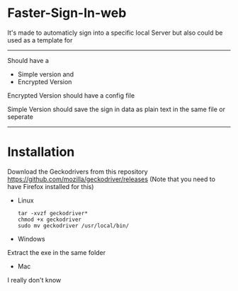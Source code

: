 # Faster-Sign-In-web

It's made to automaticly sign into a specific local Server but also could be used as a template for 

---


Should have a

* Simple version and
* Encrypted Version




Encrypted Version should have a config file


Simple Version should save the sign in data as plain text in the same file or seperate

---
# Installation

Download the Geckodrivers from this repository
https://github.com/mozilla/geckodriver/releases
(Note that you need to have Firefox installed for this)

* Linux

      tar -xvzf geckodriver*
      chmod +x geckodriver
      sudo mv geckodriver /usr/local/bin/
      
* Windows

Extract the exe in the same folder

* Mac

I really don't know

